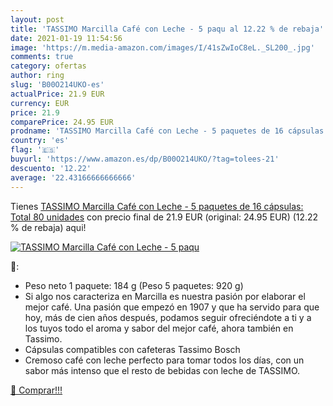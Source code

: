```yaml
---
layout: post
title: 'TASSIMO Marcilla Café con Leche - 5 paqu al 12.22 % de rebaja'
date: 2021-01-19 11:54:56
image: 'https://m.media-amazon.com/images/I/41sZwIoC8eL._SL200_.jpg'
comments: true
category: ofertas
author: ring
slug: 'B00O214UKO-es'
actualPrice: 21.9 EUR
currency: EUR
price: 21.9
comparePrice: 24.95 EUR
prodname: 'TASSIMO Marcilla Café con Leche - 5 paquetes de 16 cápsulas: Total 80 unidades'
country: 'es'
flag: '🇪🇸'
buyurl: 'https://www.amazon.es/dp/B00O214UKO/?tag=tolees-21'
descuento: '12.22'
average: '22.43166666666666'
---
```


Tienes [TASSIMO Marcilla Café con Leche - 5 paquetes de 16 cápsulas: Total 80 unidades](https://www.amazon.es/dp/B00O214UKO/?tag=tolees-21) con precio final de  21.9 EUR (original: 24.95 EUR) (12.22 %  de rebaja) aqui!

[![TASSIMO Marcilla Café con Leche - 5 paqu](https://m.media-amazon.com/images/I/41sZwIoC8eL._SL200_.jpg)](https://www.amazon.es/dp/B00O214UKO/?tag=tolees-21)

🔎:

- Peso neto 1 paquete: 184 g (Peso 5 paquetes: 920 g)
- Si algo nos caracteriza en Marcilla es nuestra pasión por elaborar el mejor café. Una pasión que empezó en 1907 y que ha servido para que hoy, más de cien años después, podamos seguir ofreciéndote a ti y a los tuyos todo el aroma y sabor del mejor café, ahora también en Tassimo.
- Cápsulas compatibles con cafeteras Tassimo Bosch
- Cremoso café con leche perfecto para tomar todos los días, con un sabor más intenso que el resto de bebidas con leche de TASSIMO.

[🛒 Comprar!!!](https://www.amazon.es/dp/B00O214UKO/?tag=tolees-21)
